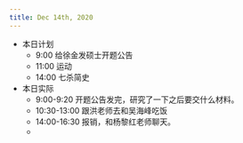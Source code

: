 ```yaml
---
title: Dec 14th, 2020
---
```


- 本日计划
    - 9:00 给徐金发硕士开题公告
    - 11:00 运动
    - 14:00 七杀简史
- 本日实际
    - 9:00-9:20 开题公告发完，研究了一下之后要交什么材料。
    - 10:30-13:00 跟洪老师去和吴海峰吃饭
    - 14:00-16:30 报销，和杨黎红老师聊天。
    -